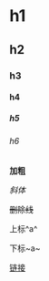 # h1

## h2

### h3

#### h4

##### h5

###### h6

**加粗**

*斜体*

~~删除线~~

上标^a^

下标~a~

[链接](https://github.com)

